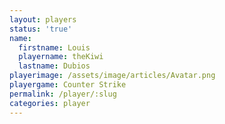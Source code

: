 ```yaml
---
layout: players
status: 'true'
name:
  firstname: Louis
  playername: theKiwi
  lastname: Dubios
playerimage: /assets/image/articles/Avatar.png
playergame: Counter Strike
permalink: /player/:slug
categories: player
---
```

